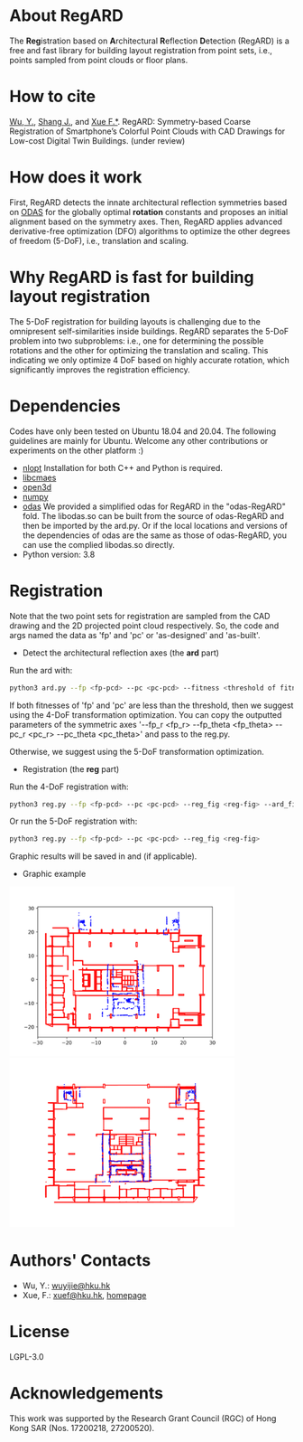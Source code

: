 # About RegARD

The **Reg**istration based on **A**rchitectural **R**eflection **D**etection (RegARD) is a free and fast library for building layout registration from point sets, i.e., points sampled from point clouds or floor plans.

# How to cite

[Wu, Y.](mailto:wuyijie@hku.hk?subject=[GitHub]RegARD), [Shang J.](mailto:jgshang@cug.edu.cn?subject=[GitHub]RegARD), and [Xue F.*](mailto:xuef@hku.hk?subject=[GitHub]RegARD). RegARD: Symmetry-based Coarse Registration of Smartphone’s Colorful Point Clouds with CAD Drawings for Low-cost Digital Twin Buildings. (under review)

# How does it work

First, RegARD detects the innate architectural reflection symmetries based on [ODAS](//github.com/ffxue/odas) for the globally optimal **rotation** constants and proposes an initial alignment based on the symmetry axes. 
Then, RegARD applies advanced derivative-free optimization (DFO) algorithms to optimize the other degrees of freedom (5-DoF), i.e., translation and scaling. 

# Why RegARD is fast for building layout registration
The 5-DoF registration for building layouts is challenging due to the omnipresent self-similarities inside buildings. RegARD separates the 5-DoF problem into two subproblems: i.e., one for determining the possible rotations and the other for optimizing the translation and scaling. This indicating we only optimize 4 DoF based on highly accurate rotation, which significantly improves the registration efficiency. 

# Dependencies

Codes have only been tested on Ubuntu 18.04 and 20.04. The following guidelines are mainly for Ubuntu. 
Welcome any other contributions or experiments on the other platform :)

- [nlopt](//nlopt.readthedocs.io/) 
Installation for both C++ and Python is required. 
- [libcmaes](//github.com/beniz/libcmaes)   
- [open3d](//pypi.org/project/open3d/)
- [numpy](//pypi.org/project/numpy/)
- [odas](//github.com/ffxue/odas)
We provided a simplified odas for RegARD in the "odas-RegARD" fold. The libodas.so can be built from the source of odas-RegARD and then be imported by the ard.py. Or if the local locations and versions of the dependencies of odas are the same as those of odas-RegARD, you can use the complied libodas.so directly.
- Python version: 3.8

# Registration

Note that the two point sets for registration are sampled from the CAD drawing and the 2D projected point cloud respectively. So, the code and args named the data as 'fp' and 'pc' or 'as-designed' and 'as-built'.

- Detect the architectural reflection axes (the **ard** part)

Run the ard with:
```sh
python3 ard.py --fp <fp-pcd> --pc <pc-pcd> --fitness <threshold of fitness>
```

If both fitnesses of 'fp' and 'pc' are less than the threshold, then we suggest using the 4-DoF transformation optimization. You can copy the outputted parameters of the symmetric axes '--fp_r <fp_r> --fp_theta <fp_theta> --pc_r <pc_r> --pc_theta <pc_theta>' and pass to the reg.py.

Otherwise, we suggest using the 5-DoF transformation optimization. 

- Registration (the **reg** part)

Run the 4-DoF registration  with:
```sh
python3 reg.py --fp <fp-pcd> --pc <pc-pcd> --reg_fig <reg-fig> --ard_fig <ard-fig> --fp_r <fp_r> --fp_theta <fp_theta> --pc_r <pc_r> --pc_theta <pc_theta>
```
Or run the 5-DoF registration  with:
```sh
python3 reg.py --fp <fp-pcd> --pc <pc-pcd> --reg_fig <reg-fig>
```
Graphic results will be saved in <reg-fig> and <ard-fig> (if applicable).
- Graphic example
<img src="./before.png" alt="Before registration" width="400"/>
<img src="./after.png" alt="After registration" width="400"/>

# Authors' Contacts

- Wu, Y.: [wuyijie@hku.hk](mailto:wuyijie@hku.hk?subject=[GitHub]RegARD)
- Xue, F.: [xuef@hku.hk](mailto:xuef@hku.hk?subject=[GitHub]RegARD), [homepage](//frankxue.com/)

# License

LGPL-3.0

# Acknowledgements

This work was supported by the Research Grant Council (RGC) of Hong Kong SAR (Nos. 17200218, 27200520).

